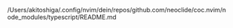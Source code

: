 /Users/akitoshiga/.config/nvim/dein/repos/github.com/neoclide/coc.nvim/node_modules/typescript/README.md